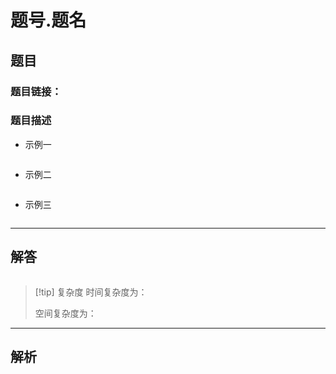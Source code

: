 # 题号.题名
## 题目

### 题目链接：


### 题目描述


- 示例一
```text

```
- 示例二
```text

```
- 示例三
```text
```

---

## 解答

```Cpp

```

>[!tip] 复杂度
>时间复杂度为：
>
>空间复杂度为：

---
## 解析


